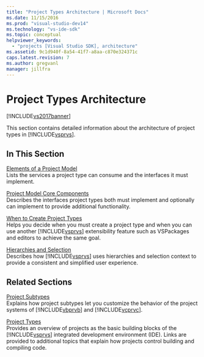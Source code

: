 ```yaml
---
title: "Project Types Architecture | Microsoft Docs"
ms.date: 11/15/2016
ms.prod: "visual-studio-dev14"
ms.technology: "vs-ide-sdk"
ms.topic: conceptual
helpviewer_keywords: 
  - "projects [Visual Studio SDK], architecture"
ms.assetid: 9c1d940f-8a54-41f7-a8aa-c870e324371c
caps.latest.revision: 7
ms.author: gregvanl
manager: jillfra
---
```

# Project Types Architecture
[!INCLUDE[vs2017banner](../../includes/vs2017banner.md)]

This section contains detailed information about the architecture of project types in [!INCLUDE[vsprvs](../../includes/vsprvs-md.md)].  
  
## In This Section  
 [Elements of a Project Model](../../extensibility/internals/elements-of-a-project-model.md)  
 Lists the services a project type can consume and the interfaces it must implement.  
  
 [Project Model Core Components](../../extensibility/internals/project-model-core-components.md)  
 Describes the interfaces project types both must implement and optionally can implement to provide additional functionality.  
  
 [When to Create Project Types](../../extensibility/internals/when-to-create-project-types.md)  
 Helps you decide when you must create a project type and when you can use another [!INCLUDE[vsprvs](../../includes/vsprvs-md.md)] extensibility feature such as VSPackages and editors to achieve the same goal.  
  
 [Hierarchies and Selection](../../extensibility/internals/hierarchies-and-selection.md)  
 Describes how [!INCLUDE[vsprvs](../../includes/vsprvs-md.md)] uses hierarchies and selection context to provide a consistent and simplified user experience.  
  
## Related Sections  
 [Project Subtypes](../../extensibility/internals/project-subtypes.md)  
 Explains how project subtypes let you customize the behavior of the project systems of [!INCLUDE[vbprvb](../../includes/vbprvb-md.md)] and [!INCLUDE[vcprvc](../../includes/vcprvc-md.md)].  
  
 [Project Types](../../extensibility/internals/project-types.md)  
 Provides an overview of projects as the basic building blocks of the [!INCLUDE[vsprvs](../../includes/vsprvs-md.md)] integrated development environment (IDE). Links are provided to additional topics that explain how projects control building and compiling code.
